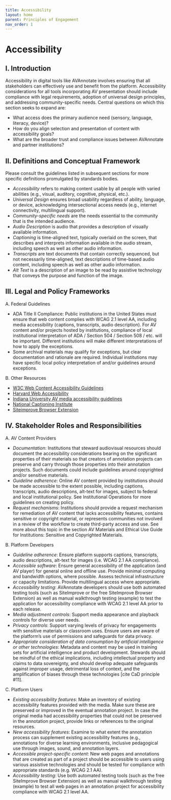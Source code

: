 ```yaml
---
title: Accessibility
layout: home
parent: Principles of Engagement
nav_order: 1
---
```

# Accessibility

## I. Introduction
Accessibility in digital tools like AVAnnotate involves ensuring that all stakeholders can effectively use and benefit from the platform. Accessibility considerations for all tools incorporating AV presentation should include compliance with legal requirements, adoption of universal design principles, and addressing community-specific needs. Central questions on which this section seeks to expand are: 
- What access does the primary audience need (sensory, language, literacy, device)?
- How do you align selection and presentation of content with accessibility goals?
- What are the broader trust and compliance issues between AVAnnotate and partner institutions?

## II. Definitions and Conceptual Framework
Please consult the guidelines listed in subsequent sections for more specific definitions promulgated by standards bodies. 
- *Accessibility* refers to making content usable by all people with varied abilities (e.g., visual, auditory, cognitive, physical, etc.).
- *Universal Design* ensures broad usability regardless of ability, language, or device, acknowledging intersectional access needs (e.g., internet connectivity, multilingual support).
- *Community-specific needs* are the needs essential to the community that is the intended audience. 
- *Audio Description* is audio that provides a description of visually available information.
- *Captioning* is time-aligned text, typically overlaid on the screen, that describes and interprets information available in the audio stream, including speech as well as other audio information.
- *Transcripts* are text documents that contain correctly sequenced, but not necessarily time-aligned, text descriptions of time-based audio content, including speech as well as other audio information.
- *Alt Text* is a description of an image to be read by assistive technology that conveys the purpose and function of the image.

## III. Legal and Policy Frameworks
A. Federal Guidelines
- ADA Title II Compliance: Public institutions in the United States must ensure that web content complies with WCAG 2.1 level AA, including media accessibility (captions, transcripts, audio description). For AV content and/or projects hosted by institutions, compliance of local institutional interpretation of ADA / Section 504 / Section 508 / etc. will be important. Different institutions will make different interpretations of how to apply the exceptions.
- Some archival materials may qualify for exceptions, but clear documentation and rationale are required. Individual institutions may have specific local policy interpretation of and/or guidelines around exceptions. 

B. Other Resources
- [W3C Web Content Accessibility Guidelines](https://www.w3.org/WAI/standards-guidelines/wcag/)
- [Harvard Web Accessibility](https://accessibility.huit.harvard.edu/)
- [Indiana University AV media accessibility guidelines](https://servicenow.iu.edu/kb?id=kb_article_view&sysparm_article=KB0022447)
- [National Captioning Institute](https://www.ncicap.org/)
- [Siteimprove Browser Extension](https://www.siteimprove.com/integrations/browser-extensions/)

## IV. Stakeholder Roles and Responsibilities
A. AV Content Providers
- *Documentation*: Institutions that steward audiovisual resources should document the accessibility considerations bearing on the significant properties of their materials so that creators of annotation projects can preserve and carry through those properties into their annotation projects. Such documents could include guidelines around copyrighted and/or sensitive materials.
- *Guideline adherence*: Online AV content provided by institutions should be made accessible to the extent possible, including captions, transcripts, audio descriptions, alt-text for images, subject to federal and local institutional policy. See Institutional Operations for more guidelines on creating policy.
- *Request mechanisms*: Institutions should provide a request mechanism for remediation of AV content that lacks accessibility features, contains sensitive or copyright material, or represents communities not involved in a review of the workflow to create third-party access and use. See more about this topic in the section AV Materials and Ethical Use Guide for Institutions: Sensitive and Copyrighted Materials.

B. Platform Developers
- *Guideline adherence*: Ensure platform supports captions, transcripts, audio descriptions, alt-text for images (i.e. WCAG 2.1 AA compliance).
- *Accessible software*: Ensure general accessibility of the application (and AV player) for general online and offline use. Provide minimal computing and bandwidth options, where possible. Assess technical infrastructure or capacity limitations. Provide multilingual access where appropriate.
- *Accessibility testing*: AVAnnotate developers should use both automated testing tools (such as SiteImprove or the free SiteImprove Browser Extension) as well as manual walkthrough testing (example) to test the application for accessibility compliance with WCAG 2.1 level AA prior to each release.
- *Media adjustment controls*: Support media appearance and playback controls for diverse user needs.
- *Privacy controls*: Support varying levels of privacy for engagements with sensitive materials or classroom uses. Ensure users are aware of the platform’s use of permissions and safeguards for data privacy.
- *Appropriate consideration of data consumption by artificial intelligence or other technologies*: Metadata and content may be used in training sets for artificial intelligence and product development. Stewards should be mindful of the ethical implications, including intellectual property and claims to data sovereignty, and should develop adequate safeguards against improper usage, detrimental loss of context, and the amplification of biases through these technologies [cite CaD principle #11].

C. Platform Users
- *Existing accessibility features*:  Make an inventory of existing accessibility features provided with the media. Make sure these are preserved or improved in the eventual annotation project. In case the original media had accessibility properties that could not be preserved in the annotation project, provide links or references to the original resources.
- *New accessibility features*:  Examine to what extent the annotation process can supplement existing accessibility features (e.g., annotations for diverse learning environments, inclusive pedagogical use through images, sound, and annotation layers.
- *Accessible project-specific content*: New web pages and annotations that are created as part of a project should be accessible to users using various assistive technologies and should be tested for compliance with appropriate standards (e.g. WCAG 2.1 AA).
- *Accessibility testing*: Use both automated testing tools (such as the free SiteImprove Browser Extension) as well as manual walkthrough testing (example) to test all web pages in an annotation project for accessibility compliance with WCAG 2.1 level AA.
